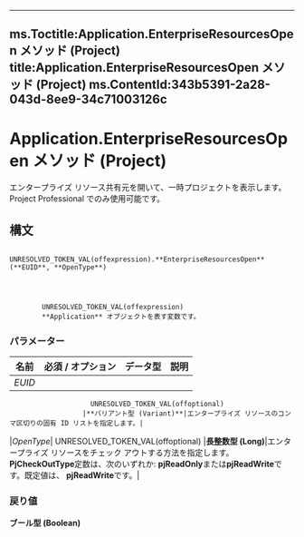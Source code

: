 

---
ms.Toctitle:Application.EnterpriseResourcesOpen メソッド (Project)
title:Application.EnterpriseResourcesOpen メソッド (Project)
ms.ContentId:343b5391-2a28-043d-8ee9-34c71003126c
---
# Application.EnterpriseResourcesOpen メソッド (Project)




エンタープライズ リソース共有元を開いて、一時プロジェクトを表示します。Project Professional でのみ使用可能です。

## 構文

            UNRESOLVED_TOKEN_VAL(offexpression).**EnterpriseResourcesOpen**(**EUID**, **OpenType**)




            UNRESOLVED_TOKEN_VAL(offexpression)
            **Application** オブジェクトを表す変数です。

### パラメーター

|**名前**|**必須 / オプション**|**データ型**|**説明**|
|---|---|---|---|
|*EUID*|
                        UNRESOLVED_TOKEN_VAL(offoptional)
                      |**バリアント型 (Variant)**|エンタープライズ リソースのコンマ区切りの固有 ID リストを指定します。|
|*OpenType*|
                        UNRESOLVED_TOKEN_VAL(offoptional)
                      |**長整数型 (Long)**|エンタープライズ リソースをチェック アウトする方法を指定します。**PjCheckOutType**定数は、次のいずれか: **pjReadOnly**または**pjReadWrite**です。既定値は、 **pjReadWrite**です。|



### 戻り値
**ブール型 (Boolean)**






